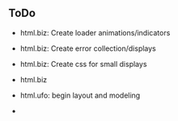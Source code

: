 ToDo
----
- html.biz: Create loader animations/indicators
- html.biz: Create error collection/displays
- html.biz: Create css for small displays
- html.biz

- html.ufo: begin layout and modeling

-